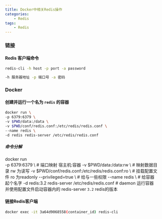 ```yaml
---
title: Docker中相关Redis操作
categories: 
    - Redis
tags: 
    - Redis
---
```


### 链接

#### Redis 客户端命令
```bash
redis-cli -h host -p port -a password

-h 服务器地址 -p 端口号 -a 密码
```

### Docker

#### 创建并运行一个名为 `redis` 的容器
```bash
docker run \
-p 6379:6379 \
-v $PWD/data:/data \
-v $PWD/conf/redis.conf:/etc/redis/redis.conf \
--name redis \
-d redis redis-server /etc/redis/redis.conf
```
##### 命令分解
docker run \
-p 6379:6379 \ # 端口映射 宿主机:容器
-v $PWD/data:/data:rw \ # 映射数据目录 rw 为读写
-v $PWD/conf/redis.conf:/etc/redis/redis.conf:ro \ # 挂载配置文件 ro 为readonly
--privileged=true \ # 给与一些权限
--name redis \ # 给容器起个名字
-d redis:3.2 redis-server /etc/redis/redis.conf # daemon 运行容器 并使用配置文件启动容器内的 redis-server `3.2` redis的版本


#### 链接Redis客户端
```bash
docker exec -it 3a64d9068558(container_id) redis-cli
```
